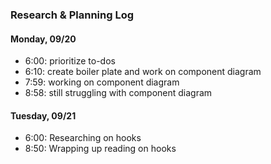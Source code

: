 ### Research & Planning Log
#### Monday, 09/20
* 6:00: prioritize to-dos
* 6:10: create boiler plate and work on component diagram
* 7:59: working on component diagram
* 8:58: still struggling with component diagram
#### Tuesday, 09/21
* 6:00: Researching on hooks
* 8:50: Wrapping up reading on hooks